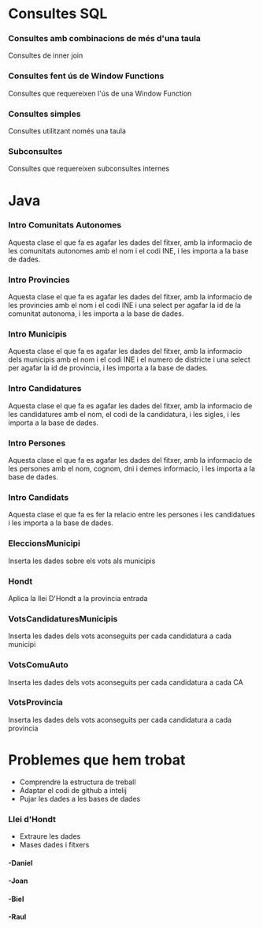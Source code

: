 # Consultes SQL

### Consultes amb combinacions de més d'una taula
Consultes de inner join
### Consultes fent ús de Window Functions
Consultes que requereixen l'ús de una Window Function
### Consultes simples
Consultes utilitzant només una taula
### Subconsultes
Consultes que requereixen subconsultes internes

# Java

### Intro Comunitats Autonomes
Aquesta clase el que fa es agafar les dades del fitxer, amb la informacio de les comunitats autonomes amb el nom i el codi INE, i les importa a la base de dades.
### Intro Provincies
Aquesta clase el que fa es agafar les dades del fitxer, amb la informacio de les provincies amb el nom i el codi INE i una select per agafar la id de la comunitat autonoma, i les importa a la base de dades.
### Intro Municipis
Aquesta clase el que fa es agafar les dades del fitxer, amb la informacio dels municipis amb el nom i el codi INE i el numero de districte i una select per agafar la id de provincia, i les importa a la base de dades.
### Intro Candidatures
Aquesta clase el que fa es agafar les dades del fitxer, amb la informacio de les candidatures amb el nom, el codi de la candidatura, i les sigles, i les importa a la base de dades.
### Intro Persones
Aquesta clase el que fa es agafar les dades del fitxer, amb la informacio de les persones amb el nom, cognom, dni i demes informacio, i les importa a la base de dades.
### Intro Candidats
Aquesta clase el que fa es fer la relacio entre les persones i les candidatues i les importa a la base de dades.

### EleccionsMunicipi
Inserta les dades sobre els vots als municipis
### Hondt
Aplica la llei D'Hondt a la provincia entrada
### VotsCandidaturesMunicipis
Inserta les dades dels vots aconseguits per cada candidatura a cada municipi
### VotsComuAuto
Inserta les dades dels vots aconseguits per cada candidatura a cada CA
### VotsProvincia
Inserta les dades dels vots aconseguits per cada candidatura a cada provincia


# Problemes que hem trobat

- Comprendre la estructura de treball
- Adaptar el codi de github a intelij
- Pujar les dades a les bases de dades
### Llei d'Hondt
- Extraure les dades
- Mases dades i fitxers



#### -Daniel
#### -Joan
#### -Biel
#### -Raul